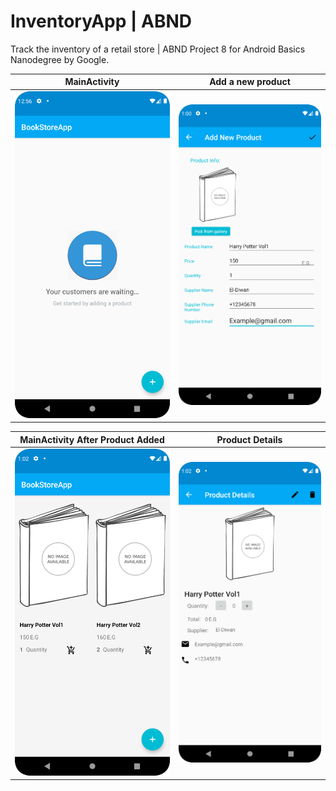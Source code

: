 # InventoryApp | ABND
Track the inventory of a retail store | ABND Project 8 for Android Basics Nanodegree by Google.

MainActivity               |  Add a new product
:-------------------------:|:-------------------------:
![InventoryApp1](https://github.com/AstroAnasTariq/InventoryApp/blob/main/InventoryApp1.png)  |  ![InventoryApp2](https://github.com/AstroAnasTariq/InventoryApp/blob/main/InventoryApp2.png)

MainActivity After Product Added    |  Product Details
:-------------------------:|:-------------------------:
![InventoryApp3](https://github.com/AstroAnasTariq/InventoryApp/blob/main/InventoryApp3.png)  |  ![InventoryApp4](https://github.com/AstroAnasTariq/InventoryApp/blob/main/InventoryApp4.png)
